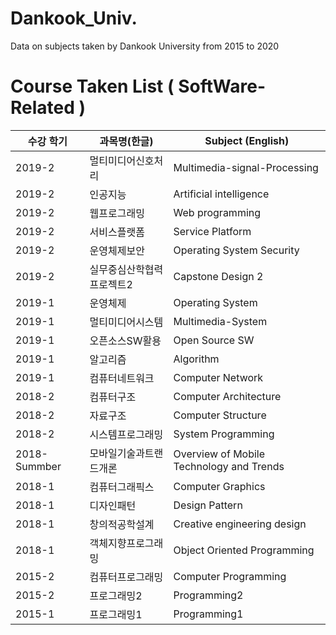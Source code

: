 # Dankook_Univ.
Data on subjects taken by Dankook University from 2015 to 2020

# Course Taken List ( SoftWare-Related )

<div>

| 수강 학기  | 과목명(한글) | Subject (English)|
|--|--|--|
|2019-2|멀티미디어신호처리|Multimedia-signal-Processing|
|2019-2|인공지능|Artificial intelligence|
|2019-2|웹프로그래밍|Web programming|
|2019-2|서비스플랫폼|Service Platform|
|2019-2|운영체제보안|Operating System Security|
|2019-2|실무중심산학협력프로젝트2|Capstone Design 2|
|2019-1|운영체제|Operating System|
|2019-1|멀티미디어시스템|Multimedia-System|
|2019-1|오픈소스SW활용|Open Source SW |
|2019-1|알고리즘|Algorithm|
|2019-1|컴퓨터네트워크|Computer Network|
|2018-2|컴퓨터구조|Computer Architecture|
|2018-2|자료구조|Computer Structure|
|2018-2|시스템프로그래밍|System Programming|
|2018-Summber|모바일기술과트랜드개론|Overview of Mobile Technology and Trends| 
|2018-1|컴퓨터그래픽스|Computer Graphics|
|2018-1|디자인패턴|Design Pattern|
|2018-1|창의적공학설계|Creative engineering design|
|2018-1|객체지향프로그래밍|Object Oriented Programming|
|2015-2|컴퓨터프로그래밍|Computer Programming|
|2015-2|프로그래밍2|Programming2|
|2015-1|프로그래밍1|Programming1|

<div>
